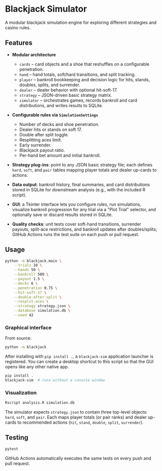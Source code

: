# Blackjack Simulator

A modular blackjack simulation engine for exploring different strategies and casino rules.

## Features

- **Modular architecture**
  - `cards` – card objects and a shoe that reshuffles on a configurable penetration.
  - `hand` – hand totals, soft/hard transitions, and split tracking.
  - `player` – bankroll bookkeeping and decision logic for hits, stands, doubles, splits, and surrender.
  - `dealer` – dealer behavior with optional hit-soft-17.
  - `strategy` – JSON-driven basic strategy matrix.
  - `simulator` – orchestrates games, records bankroll and card distributions, and writes results to SQLite.

- **Configurable rules via `SimulationSettings`**
  - Number of decks and shoe penetration.
  - Dealer hits or stands on soft 17.
  - Double after split toggle.
  - Resplitting aces limit.
  - Early surrender.
  - Blackjack payout ratio.
  - Per-hand bet amount and initial bankroll.

- **Strategy plug-ins**: point to any JSON basic strategy file; each defines `hard`, `soft`, and `pair` tables mapping player totals and dealer up-cards to actions.

- **Data output**: bankroll history, final summaries, and card distributions stored in SQLite for downstream analysis (e.g., with the included R script).

- **GUI**: a Tkinter interface lets you configure rules, run simulations, visualize bankroll progression for any trial via a "Plot Trial" selector, and optionally save or discard results stored in SQLite.

- **Quality checks**: unit tests cover soft-hand transitions, surrender payouts, split-ace restrictions, and bankroll updates after doubles/splits; GitHub Actions runs the test suite on each push or pull request.

## Usage

```bash
python -m blackjack.main \
    --trials 10 \
    --hands 50 \
    --bankroll 500 \
    --payout 1.5 \
    --decks 6 \
    --penetration 0.75 \
    --hit-soft-17 \
    --double-after-split \
    --resplit-aces \
    --strategy strategy.json \
    --database simulation.db \
    --seed 42

```

### Graphical interface

From source:

```bash
python -m blackjack
```

After installing with `pip install .`, a `blackjack-sim` application launcher is
registered.  You can create a desktop shortcut to this script so that the GUI
opens like any other native app.

```bash
pip install .
blackjack-sim  # runs without a console window

```

### Visualization

```bash
Rscript analysis.R simulation.db
```

The simulator expects `strategy.json` to contain three top-level objects: `hard`, `soft`, and `pair`. Each maps player totals (or pair ranks) and dealer up-cards to recommended actions (`hit`, `stand`, `double`, `split`, `surrender`).

## Testing

```bash
pytest
```

GitHub Actions automatically executes the same tests on every push and pull request.
